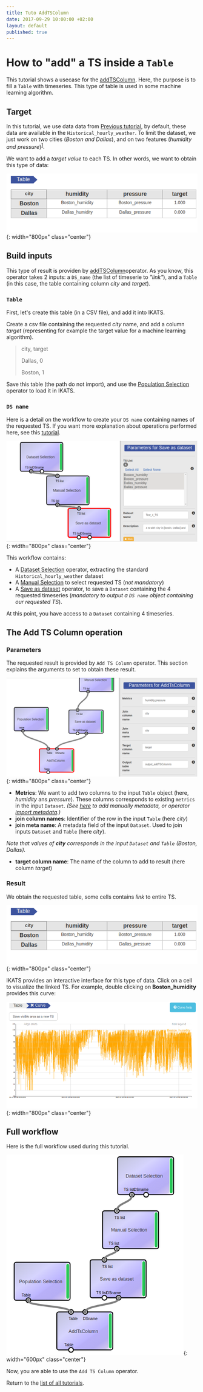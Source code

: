 ```yaml
---
title: Tuto AddTSColumn
date: 2017-09-29 10:00:00 +02:00
layout: default
published: true
---
```


# How to "add" a TS inside a `Table`

This tutorial shows a usecase for the [addTSColumn](/doc/operators/addTsColumn.html). Here, the purpose is to fill a `Table` with timeseries. This type of table is used in some machine learning algorithm.

## Target

In this tutorial, we use data data from [Previous tutorial](/doc/tutorials/tuto_TS2Feature.html), by default, these data are available in the `Historical_hourly_weather`. To limit the dataset, we just work on two cities (*Boston and Dallas*), and on two features (*humidity and pressure*)<SUP>[1](#create_ds)</SUP>.

We want to add a *target value* to each TS. In other words, we want to obtain this type of data:

![An example of requested output](/img/tuto_addTSColumn/output.png){: width="800px" class="center"}

## Build inputs

This type of result is providen by [addTSColumn](/doc/operators/addTsColumn.html)operator. As you know, this operator takes 2 inputs: a `DS_name` (the list of timeserie to *"link"*), and a `Table` (in this case, the table containing column *city* and *target*).

### `Table`
First, let's create this table (in a CSV file), and add it into IKATS.

Create a csv file containing the requested *city* name, and add a column *target* (representing for example the target value for a machine learning algorithm).

>city, target
>
>Dallas, 0
>
>Boston, 1

Save this table (the path do not import), and use the [Population Selection](/doc/operators/populationSelection.html) operator to load it in IKATS.


### <a class="anchor" id="create_ds">`DS name`</a>
Here is a detail on the workflow to create your `DS name` containing names of the requested TS. If you want more explanation about operations performed here, see this [tutorial](tuto_basics.html).

![DS name creation workflow](/img/tuto_addTSColumn/workflow_create_DS.png){: width="800px" class="center"}

This workflow contains:
- A [Dataset Selection](/doc/operators/datasetSelection.html) operator, extracting the standard `Historical_hourly_weather` dataset
- A [Manual Selection](/doc/operators/manualSelection.html) to select requested TS (*not mandatory*)
- A [Save as dataset](/doc/operators/saveAsDataset.html) operator, to save a `Dataset` containing the 4 requested timeseries (*mandatory to output a `DS name` object containing our requested TS*).

At this point, you have access to a `Dataset` containing 4 timeseries.

## The Add TS Column operation

### Parameters

The requested result is provided by `Add TS Column` operator. This section explains the arguments to set to obtain these result.

![parameters used](/img/tuto_addTSColumn/params.png){: width="800px" class="center"}

- **Metrics**: We want to add two columns to the input `Table` object (here, *humidity* ans *pressure*). These columns corresponds to existing `metrics` in the input `Dataset`. *(See [here](/doc/tutorials/tuto_basics.html) to add manually metadata, or operator [import metadata](/doc/operators/importMetadata.html).)*
- **join column names**: Identifier of the row in the input `Table` (here *city*)
- **join meta name**: A metadata field of the input `Dataset`. Used to join inputs `Dataset` and `Table` (here *city*).

*Note that values of **city** corresponds in the input `Dataset` and `Table` (Boston, Dallas).*

- **target column name**: The name of the column to add to result (here column *target*)


### Result

We obtain the requested table, some cells contains *link* to entire TS.

![An example of requested output](/img/tuto_addTSColumn/output.png){: width="800px" class="center"}

IKATS provides an interactive interface for this type of data. Click on a cell to visualize the linked TS. For example, double clicking on **Boston_humidity** provides this curve:

![Boston humidity](/img/tuto_addTSColumn/boston_humidity.png){: width="800px" class="center"}

## Full workflow

Here is the full workflow used during this tutorial.

![full_workflow](/img/tuto_addTSColumn/full_workflow.png){: width="600px" class="center"}

Now, you are able to use the `Add TS Column` operator.

Return to the [list of all tutorials](/tutorials.html).
